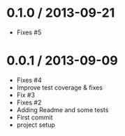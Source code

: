 0.1.0 / 2013-09-21
==================
  * Fixes #5

0.0.1 / 2013-09-09 
==================

  * Fixes #4
  * Improve test coverage & fixes
  * Fix #3
  * Fixes #2
  * Adding Readme and some tests
  * First commit
  * project setup
